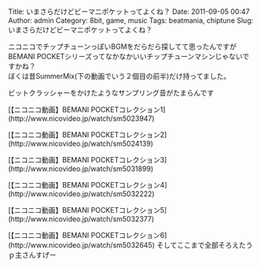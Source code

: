 Title: いまさらだけどビーマニポケットってよくね？
Date: 2011-09-05 00:47
Author: admin
Category: 8bit, game, music
Tags: beatmania, chiptune
Slug: いまさらだけどビーマニポケットってよくね？

ニコニコでチップチューンっぽいBGMをだらだら探してて思ったんですが  
BEMANI
POCKETシリーズってなかなかいいチップチューンマシンじゃないですかね？  
ぼくは昔SummerMix(下の動画でいう２個目の前半)だけ持ってました。

ビットクラッシャーをかけたようなサンプリング音がたまらんです

<p>
<script type="text/javascript" src="http://ext.nicovideo.jp/thumb_watch/sm5023947"></script>
  

<noscript>
[【ニコニコ動画】BEMANI
POCKETコレクション1](http://www.nicovideo.jp/watch/sm5023947)

</noscript>
<p>
<script type="text/javascript" src="http://ext.nicovideo.jp/thumb_watch/sm5024139"></script>
  

<noscript>
[【ニコニコ動画】BEMANI
POCKETコレクション2](http://www.nicovideo.jp/watch/sm5024139)

</noscript>
<p>
<script type="text/javascript" src="http://ext.nicovideo.jp/thumb_watch/sm5031899"></script>
  

<noscript>
[【ニコニコ動画】BEMANI
POCKETコレクション3](http://www.nicovideo.jp/watch/sm5031899)

</noscript>
<p>
<script type="text/javascript" src="http://ext.nicovideo.jp/thumb_watch/sm5032222"></script>
  

<noscript>
[【ニコニコ動画】BEMANI
POCKETコレクション4](http://www.nicovideo.jp/watch/sm5032222)

</noscript>
<p>
<script type="text/javascript" src="http://ext.nicovideo.jp/thumb_watch/sm5032377"></script>
  

<noscript>
[【ニコニコ動画】BEMANI
POCKETコレクション5](http://www.nicovideo.jp/watch/sm5032377)

</noscript>
<p>
<script type="text/javascript" src="http://ext.nicovideo.jp/thumb_watch/sm5032645"></script>
  

<noscript>
[【ニコニコ動画】BEMANI
POCKETコレクション6](http://www.nicovideo.jp/watch/sm5032645)

</noscript>
そしてここまで全部そろえたうｐ主さんすげー

